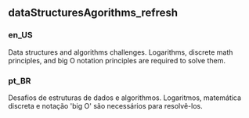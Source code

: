 ## dataStructuresAgorithms_refresh

### en_US

Data structures and algorithms challenges. Logarithms, discrete math principles, and big O notation principles are required to solve them.

### pt_BR

Desafios de estruturas de dados e algorithmos. Logaritmos, matemática discreta e notação 'big O' são necessários para resolvê-los.
